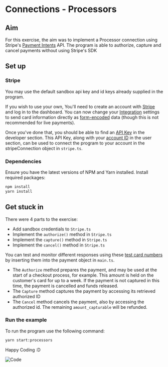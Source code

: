 # Connections - Processors

## Aim

For this exercise, the aim was to implement a Processor connection using Stripe's [Payment Intents](https://stripe.com/docs/api/payment_intents) API. The program is able to authorize, capture and cancel payments without using Stripe's SDK

## Set up

### Stripe

You may use the default sandbox api key and id keys already supplied in the program.

If you wish to use your own, You'll need to create an account with [Stripe](https://dashboard.stripe.com/login) and log in to the dashboard. You can now change your [Integration](https://dashboard.stripe.com/settings/integration) settings to send card information directly as [form-encoded](<https://en.wikipedia.org/wiki/POST_(HTTP)#Use_for_submitting_web_forms>) data (though this is not recommended for live payments).

Once you've done that, you should be able to find an [API Key](https://dashboard.stripe.com/test/apikeys) in the developer section.
This API Key, along with your [account ID](https://dashboard.stripe.com/settings/user) in the user section, can be used to connect the program to your account in the stripeConnection object in `stripe.ts`.

### Dependencies

Ensure you have the latest versions of NPM and Yarn installed. Install required packages:

```bash
npm install
yarn install
```

## Get stuck in

There were 4 parts to the exercise:

- Add sandbox credentials to `Stripe.ts`
- Implement the `authorize()` method in `Stripe.ts`
- Implement the `capture()` method in `Stripe.ts`
- Implement the `cancel()` method in `Stripe.ts`

You can test and monitor different responses using these [test card numbers](https://stripe.com/docs/testing#cards-responses) by inserting them into the payment object in `main.ts`.

- The `Authorize` method prepares the payment, and may be used at the start of a checkout process, for example. This amount is held on the customer's card for up to a week. If the payment is not captured in this time, the payment is cancelled and funds released.
- The `Capture` method captures the payment by accessing its retrieved authorized ID
- The `Cancel` method cancels the payment, also by accessing the authorized id. The remaining `amount_capturable` will be refunded.

### Run the example

To run the program use the following command:

```bash
yarn start:processors
```

Happy Coding :D

![Code](https://media.tenor.com/images/8460465dd4597849c320adfe461e91e3/tenor.gif)
